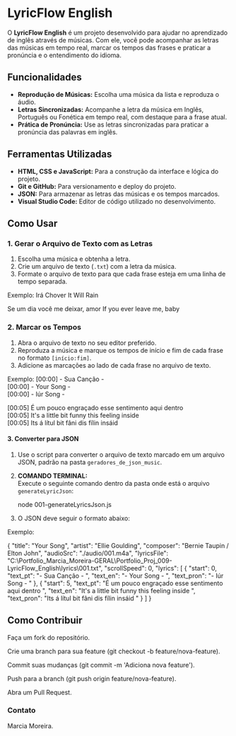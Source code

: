 
# LyricFlow English

O **LyricFlow English** é um projeto desenvolvido para ajudar no aprendizado de inglês através de músicas. Com ele, você pode acompanhar as letras das músicas em tempo real, marcar os tempos das frases e praticar a pronúncia e o entendimento do idioma.

## Funcionalidades

- **Reprodução de Músicas:** Escolha uma música da lista e reproduza o áudio.
- **Letras Sincronizadas:** Acompanhe a letra da música em Inglês, Português ou Fonética em tempo real, com destaque para a frase atual.
- **Prática de Pronúncia:** Use as letras sincronizadas para praticar a pronúncia das palavras em inglês.

## Ferramentas Utilizadas

- **HTML, CSS e JavaScript:** Para a construção da interface e lógica do projeto.
- **Git e GitHub:** Para versionamento e deploy do projeto.
- **JSON:** Para armazenar as letras das músicas e os tempos marcados.
- **Visual Studio Code:** Editor de código utilizado no desenvolvimento.

## Como Usar

### 1. Gerar o Arquivo de Texto com as Letras

1. Escolha uma música e obtenha a letra.
2. Crie um arquivo de texto (`.txt`) com a letra da música.
3. Formate o arquivo de texto para que cada frase esteja em uma linha de tempo separada.

Exemplo:
Irá Chover
It Will Rain

Se um dia você me deixar, amor
If you ever leave me, baby

### 2. Marcar os Tempos

1. Abra o arquivo de texto no seu editor preferido.
2. Reproduza a música e marque os tempos de início e fim de cada frase no formato `[início:fim]`.
3. Adicione as marcações ao lado de cada frase no arquivo de texto.

Exemplo:
[00:00] - Sua Canção -  
[00:00] - Your Song -  
[00:00] - Iúr Song -  

[00:05] É um pouco engraçado esse sentimento aqui dentro  
[00:05] It's a little bit funny this feeling inside  
[00:05] Its á lítul bit fâni dis fílin insáid  

#### 3. Converter para JSON

1. Use o script para converter o arquivo de texto marcado em um arquivo JSON, padrão na pasta `geradores_de_json_music`.
2. **COMANDO TERMINAL:**  
   Execute o seguinte comando dentro da pasta onde está o arquivo `generateLyricJson`:  

   node 001-generateLyricsJson.js

3. O JSON deve seguir o formato abaixo:

Exemplo:

{
  "title": "Your Song",
  "artist": "Ellie Goulding",
  "composer": "Bernie Taupin / Elton John",
  "audioSrc": "./audio/001.m4a",
  "lyricsFile": "C:\\Portfolio_Marcia_Moreira-GERAL\\Portfolio_Proj_009-LyricFlow_English\\lyrics\\001.txt",
  "scrollSpeed": 0,
  "lyrics": [
    {
      "start": 0,
      "text_pt": "- Sua Canção -  ",
      "text_en": "- Your Song -  ",
      "text_pron": "- Iúr Song -  "
    },
    {
      "start": 5,
      "text_pt": "É um pouco engraçado esse sentimento aqui dentro  ",
      "text_en": "It's a little bit funny this feeling inside  ",
      "text_pron": "Its á lítul bit fâni dis fílin insáid  "
    }
  ]
}

## Como Contribuir

Faça um fork do repositório.

Crie uma branch para sua feature (git checkout -b feature/nova-feature).

Commit suas mudanças (git commit -m 'Adiciona nova feature').

Push para a branch (git push origin feature/nova-feature).

Abra um Pull Request.

### Contato

Marcia Moreira.  
